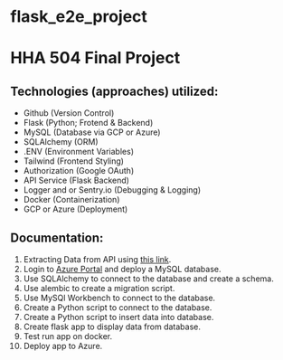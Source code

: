 # flask_e2e_project
# HHA 504 Final Project

## Technologies (approaches) utilized:  
- Github (Version Control)
- Flask (Python; Frotend & Backend)
- MySQL (Database via GCP or Azure)
- SQLAlchemy (ORM)
- .ENV (Environment Variables)
- Tailwind (Frontend Styling)
- Authorization (Google OAuth)
- API Service (Flask Backend)
- Logger and or Sentry.io (Debugging & Logging)
- Docker (Containerization)
- GCP or Azure (Deployment) 

## Documentation:
1. Extracting Data from API using [this link](https://data.cityofnewyork.us/Health/New-York-City-Leading-Causes-of-Death/jb7j-dtam/explore/query/.SELECT%0A%20%20%60year%60%2C%0A%20%20%60leading_cause%60%2C%0A%20%20%60sex%60%2C%0A%20%20%60race_ethnicity%60%2C%0A%20%20%60deaths%60%2C%0A%20%20%60death_rate%60%2C%0A%20%20%60age_adjusted_death_rate%60%0AORDER%20BY%20%60year%60%20DESC%20NULL%20FIRST/page/filter).
2. Login to [Azure Portal](https://portal.azure.com/#home) and deploy a MySQL database.
3. Use SQLAlchemy to connect to the database and create a schema.
4. Use alembic to create a migration script.
5. Use MySQl Workbench to connect to the database.
6. Create a Python script to connect to the database.
7. Create a Python script to insert data into database.
8. Create flask app to display data from database.
9. Test run app on docker.
9. Deploy app to Azure.